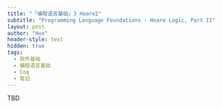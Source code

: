 ```yaml
---
title: "「编程语言基础」3 Hoare2"
subtitle: "Programming Language Foundations - Hoare Logic, Part II"
layout: post
author: "Hux"
header-style: text
hidden: true
tags:
  - 软件基础
  - 编程语言基础
  - Coq
  - 笔记
---
```


TBD


